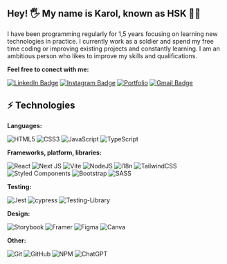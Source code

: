 ## Hey! 🖐 My name is Karol, known as HSK 👨‍💻

I have been programming regularly for 1,5 years focusing on learning
new technologies in practice. I currently work as a soldier and spend
my free time coding or improving existing projects and constantly
learning. I am an ambitious person who likes to improve my skills and
qualifications.

**Feel free to conect with me:**

[![LinkedIn Badge](https://img.shields.io/badge/Karol_Has-blue?style=&logo=linkedin&logoColor=white&link=https://www.linkedin.com/in/karolhas/)](https://www.linkedin.com/in/karolhas/)
[![Instagram Badge](https://img.shields.io/badge/hskdaking-purple?style=&logo=instagram&logoColor=white&link=https://instagram.com/hskdaking/)](https://instagram.com/hskdaking)
[![Portfolio](https://img.shields.io/badge/Portfolio-FB542B?style=&logo=Microsoft-edge&logoColor=white&link=https://hskdev.vercel.app/)](https://hskdev.vercel.app/)
[![Gmail Badge](https://img.shields.io/badge/-karolhas.kontakt@gmail.com-c14438?style=&logo=Gmail&logoColor=white&link=mailto:karolhas.kontakt@gmail.com)](mailto:karolhas.kontakt@gmail.com)
## ⚡ Technologies
**Languages:**

![HTML5](https://img.shields.io/badge/HTML-%23E34F26.svg?style=&logo=html5&logoColor=white)
![CSS3](https://img.shields.io/badge/CSS-%231572B6.svg?style=&logo=css3&logoColor=white)
![JavaScript](https://img.shields.io/badge/Javascript-gold?style=&logo=javascript&logoColor=black)
![TypeScript](https://img.shields.io/badge/Typescript-%23007ACC.svg?style=&logo=typescript&logoColor=white)

**Frameworks, platform, libraries:**

![React](https://img.shields.io/badge/React-%2320232a.svg?style=&logo=react&logoColor=%2361DAFB)
![Next JS](https://img.shields.io/badge/NextJS-black?style=&logo=next.js&logoColor=white)
![Vite](https://img.shields.io/badge/Vite-%23646CFF.svg?style=&logo=vite&logoColor=gold)
![NodeJS](https://img.shields.io/badge/Node.js-6DA55F?style=&logo=node.js&logoColor=white)
![i18n](https://img.shields.io/badge/i18n-darkgreen.svg?style=)
![TailwindCSS](https://img.shields.io/badge/Tailwindcss-%2338B2AC.svg?style=&logo=tailwind-css&logoColor=white)
![Styled Components](https://img.shields.io/badge/Styled--Components-DB7093?style=&logo=styled-components&logoColor=white)
![Bootstrap](https://img.shields.io/badge/Bootstrap-%238511FA.svg?style=&logo=bootstrap&logoColor=white)
![SASS](https://img.shields.io/badge/SASS-hotpink.svg?style=&logo=SASS&logoColor=white)

**Testing:**

![Jest](https://img.shields.io/badge/-Jest-%23C21325?style=&logo=jest&logoColor=white)
![cypress](https://img.shields.io/badge/-Cypress-%23E5E5E5?style=&logo=cypress&logoColor=058a5e)
![Testing-Library](https://img.shields.io/badge/-Testing_Library-%23E33332?style=&logo=testing-library&logoColor=white)

**Design:**

![Storybook](https://img.shields.io/badge/-Storybook-FF4785?style=&logo=storybook&logoColor=white)
![Framer](https://img.shields.io/badge/Framer_Motion-black?style=&logo=framer&logoColor=blue)
![Figma](https://img.shields.io/badge/Figma-%23F24E1E.svg?style=&logo=figma&logoColor=white)
![Canva](https://img.shields.io/badge/Canva-%2300C4CC.svg?style=&logo=Canva&logoColor=white)

**Other:**

![Git](https://img.shields.io/badge/Git-%23F05033.svg?style=&logo=git&logoColor=white)
![GitHub](https://img.shields.io/badge/Github-%23121011.svg?style=&logo=github&logoColor=white)
![NPM](https://img.shields.io/badge/NPM-%23CB3837.svg?style=&logo=npm&logoColor=white)
![ChatGPT](https://img.shields.io/badge/ChatGPT-74aa9c?style=&logo=openai&logoColor=white)



